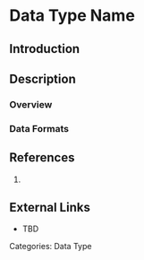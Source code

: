 # Data Type Name #
## Introduction ##
## Description ##
### Overview ###
### Data Formats ###
## References ##
1.

## External Links ##
* TBD

Categories: Data Type
